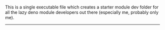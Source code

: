 This is a single executable file which creates a starter module dev folder for all the lazy deno module
developers out there (especially me, probably only me).

---
